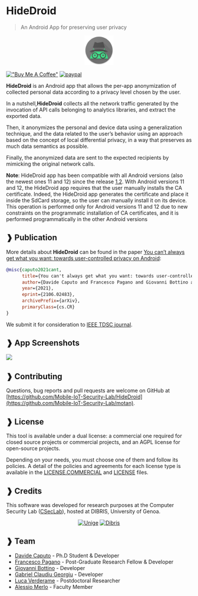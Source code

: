 # HideDroid 
> An Android App for preserving user privacy 
<p align="center">
<img width="80" height="80"  src="app/src/main/res/mipmap-xhdpi/ic_incognito_android_hat_circle.png">
</p>

[!["Buy Me A Coffee"](https://www.buymeacoffee.com/assets/img/custom_images/orange_img.png)](https://www.buymeacoffee.com/dado1513)
[![paypal](https://www.paypalobjects.com/en_US/i/btn/btn_donateCC_LG.gif)](https://www.paypal.com/donate?hosted_button_id=EQHVHAG9SS8DW)


**HideDroid** is an Android app that allows the per-app anonymization of collected personal data according to a privacy level chosen by the user.

In a nutshell,**HideDroid** collects all the network traffic generated by the invocation of API calls belonging to analytics libraries, and extract the exported data.

Then, it anonymizes the personal and device data using a generalization technique, and the data related to the user’s behavior using an approach based on the concept of local differential privacy, in a way that preserves as much data semantics as possible.

Finally, the anonymized data are sent to the expected recipients by mimicking the original network calls.

**Note**: HideDroid app has been compatible with all Android versions (also the newest ones 11 and 12) since the release [1.2](https://github.com/Mobile-IoT-Security-Lab/HideDroid/releases/tag/1.2). With Android versions 11 and 12, the HideDroid app requires that the user manually installs the CA certificate. Indeed, the HideDroid app generates the certificate and place it inside the SdCard storage, so the user can manually install it on its device. This operation is performed only for Android versions 11 and 12 due to new constraints on the programmatic installation of CA certificates, and it is performed programmatically in the other Android versions

## ❱ Publication

More details about **HideDroid** can be found in the paper [You can’t always get what you want: towards user-controlled privacy on Android](https://arxiv.org/abs/2106.02483):
```BibTex
@misc{caputo2021cant,
      title={You can't always get what you want: towards user-controlled privacy on Android}, 
      author={Davide Caputo and Francesco Pagano and Giovanni Bottino and Luca Verderame and Alessio Merlo},
      year={2021},
      eprint={2106.02483},
      archivePrefix={arXiv},
      primaryClass={cs.CR}
}
```

We submit it for consideration to [IEEE TDSC journal](https://ieeexplore.ieee.org/xpl/RecentIssue.jsp?punumber=8858).

## ❱ App Screenshots 

![](img/app_screenshot.png)

## ❱ Contributing

Questions, bug reports and pull requests are welcome on GitHub at [https://github.com/Mobile-IoT-Security-Lab/HideDroid](https://github.com/Mobile-IoT-Security-Lab/motan).


## ❱ License

This tool is available under a dual license: a commercial one required for closed source projects or commercial projects, and an AGPL license for open-source projects.

Depending on your needs, you must choose one of them and follow its policies. A detail of the policies and agreements for each license type is available in the [LICENSE.COMMERCIAL](LICENSE.COMMERCIAL) and [LICENSE](LICENSE) files.

## ❱ Credits

This software was developed for research purposes at the Computer Security Lab ([CSecLab](https://csec.it/)), hosted at DIBRIS, University of Genoa.


<div align="center"

[![Unige](https://intranet.dibris.unige.it/img/logo_unige.gif)](https://unige.it/en/)
[![Dibris](https://intranet.dibris.unige.it/img/logo_dibris.gif)](https://www.dibris.unige.it/en/)

</div>



## ❱ Team

* [Davide Caputo](https://csec.it/people/davide_caputo/) - Ph.D Student & Developer
* [Francesco Pagano](https://github.com/X3no21) - Post-Graduate Research Fellow & Developer
* [Giovanni Bottino](https://github.com/GiovanniBottino) - Developer
* [Gabriel Claudiu Georgiu](https://github.com/ClaudiuGeorgiu) - Developer
* [Luca Verderame](https://csec.it/people/luca_verderame/) - Postdoctoral Researcher
* [Alessio Merlo](https://csec.it/people/alessio_merlo/) - Faculty Member
